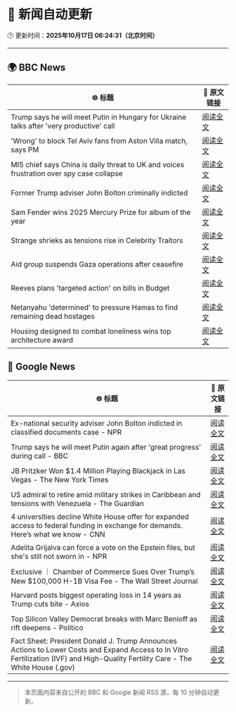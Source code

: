 # 🧠 新闻自动更新

🕒 更新时间：**2025年10月17日 06:24:31（北京时间）**

---

## 🌍 BBC News

| 🌐 标题 | 🔗 原文链接 |
|--------|-------------|
| Trump says he will meet Putin in Hungary for Ukraine talks after 'very productive' call | [阅读全文](https://www.bbc.com/news/articles/crmxz37nv3zo?at_medium=RSS&at_campaign=rss) |
| 'Wrong' to block Tel Aviv fans from Aston Villa match, says PM | [阅读全文](https://www.bbc.com/news/articles/c205gnz5p8xo?at_medium=RSS&at_campaign=rss) |
| MI5 chief says China is daily threat to UK and voices frustration over spy case collapse | [阅读全文](https://www.bbc.com/news/articles/c0ex172rxwzo?at_medium=RSS&at_campaign=rss) |
| Former Trump adviser John Bolton criminally indicted | [阅读全文](https://www.bbc.com/news/articles/cgql2qzkz5zo?at_medium=RSS&at_campaign=rss) |
| Sam Fender wins 2025 Mercury Prize for album of the year | [阅读全文](https://www.bbc.com/news/articles/cp3dnjd9g4go?at_medium=RSS&at_campaign=rss) |
| Strange shrieks as tensions rise in Celebrity Traitors | [阅读全文](https://www.bbc.com/news/articles/cjr04nwnq57o?at_medium=RSS&at_campaign=rss) |
| Aid group suspends Gaza operations after ceasefire | [阅读全文](https://www.bbc.com/news/articles/cgjd783ywn3o?at_medium=RSS&at_campaign=rss) |
| Reeves plans 'targeted action' on bills in Budget | [阅读全文](https://www.bbc.com/news/articles/c8eykkgdze5o?at_medium=RSS&at_campaign=rss) |
| Netanyahu 'determined' to pressure Hamas to find remaining dead hostages | [阅读全文](https://www.bbc.com/news/articles/c4gkm0243wzo?at_medium=RSS&at_campaign=rss) |
| Housing designed to combat loneliness wins top architecture award | [阅读全文](https://www.bbc.com/news/articles/c4gwlz6k96no?at_medium=RSS&at_campaign=rss) |

## 📰 Google News

| 🌐 标题 | 🔗 原文链接 |
|--------|-------------|
| Ex-national security adviser John Bolton indicted in classified documents case - NPR | [阅读全文](https://news.google.com/rss/articles/CBMic0FVX3lxTE03b2NGd3hEOFRDc1AxVGo5dkg5SUExenltLWpYQkx3ZVBxZUZDVmhQaHg4N0xJVm1nYWJNUEtqZVVGdm9KOTUtSkVTVEtYcEFhd0RqdkRIczY4N2tCZktZVWlYTDEyd043QkVoU1Juc05rcnM?oc=5) |
| Trump says he will meet Putin again after 'great progress' during call - BBC | [阅读全文](https://news.google.com/rss/articles/CBMiWkFVX3lxTE9Fal8wR2g3bE8xR1BJaGExUlp0SE9TN0ZhdVRuNkdBak53akJTM1JFX1kybTVWaHJRY0lDa1pycm9pTm04cHJ4VTMxOWtrUVQ4aVg3VW9UekJnUQ?oc=5) |
| JB Pritzker Won $1.4 Million Playing Blackjack in Las Vegas - The New York Times | [阅读全文](https://news.google.com/rss/articles/CBMiiAFBVV95cUxOWmlST1RNNlBZajlGaGxUOUlyazJ3Wm14TnkwV0FDei0yeG1EeDBtZmFIWGs5OUFFSDlOeVAtVmZXSlJMTDliakJhOE5XY210TFZGRHdPalhRclFjcVRKVU4zeGlWa1AxYzlZdlRYQlIyekdoU282NEJGWFpOM1dCdVRIS3NYSnRK?oc=5) |
| US admiral to retire amid military strikes in Caribbean and tensions with Venezuela - The Guardian | [阅读全文](https://news.google.com/rss/articles/CBMikgFBVV95cUxNR0g5V2dSWThWTkZGaXk0OEJoaDBvdFNUeHp1SkRkdVhrbFo4R3BpNzJiWkV0eUpOVERkVmMza3Q3NlNUenl6dVlicGx1NmhIME8tcWM3aVBpejZ0NzlleGhoSnZKQnFvTlkzOWoySU9rQmlEdjVTckFLWE1vaG5UVjdOTi02Y19OMWx6NjVVWG1mQQ?oc=5) |
| 4 universities decline White House offer for expanded access to federal funding in exchange for demands. Here’s what we know - CNN | [阅读全文](https://news.google.com/rss/articles/CBMid0FVX3lxTFA5V1VRSkl2U3V6dHFSMUpPOUwyWGt0NHBTR3hweWlyVXZtTFZlejl3MWxDTU9ZNkJ3OUpjdXprN0ZaRzRrMU43UGlPYnJpSlVQem5SN3MxVW1KQ1U1aV9JR1RIMXNtS0ZLYUdmS1NPVTEtR29JbDJn?oc=5) |
| Adelita Grijalva can force a vote on the Epstein files, but she's still not sworn in - NPR | [阅读全文](https://news.google.com/rss/articles/CBMiiwFBVV95cUxQc3hJUDBjZmxCZ2FISDZCRE5KVnM2WnhyWWdhOXFFS040T3lwNzJfSjlkV1VCakVKTzJXUUo2UXRLY2l1bGJWajBTM0NDT0hNLVhubS1TaDBhXzN4RFZaZjNocm1DN2p0VnFTNjU1bjMxZU1JOGdHcndqN25NdHh4NnNwWTJnWG5icDZF?oc=5) |
| Exclusive ｜ Chamber of Commerce Sues Over Trump’s New $100,000 H-1B Visa Fee - The Wall Street Journal | [阅读全文](https://news.google.com/rss/articles/CBMilgFBVV95cUxQVUtoejh3TEdDM1E3WXpYNTFjRVhJb1VFYkY5Wlp3OWRYS3NCbXJsV2RoTkZxRVRoZmZjd3NjS256SjUzNXdLMWl0emZlU2dSYXhCakdteFJHRkc5UFpORTI1S3U4XzVBVWhldEg2VVdveGt3TjBPbGppR3B6THF5SlRKeUx5TzJjWE1DY2tXdW9Cd1N1eUE?oc=5) |
| Harvard posts biggest operating loss in 14 years as Trump cuts bite - Axios | [阅读全文](https://news.google.com/rss/articles/CBMieEFVX3lxTE1pOVlmTDBlT2pPcVU2Tkl1SVdtcXhINEVaamkxbk12T1pobGxBLWg1MHUtcEl4UEtVbl9qeGJUTEV4aFZ6cXp6U0g4bHowZWVoR0FhbjFZeHlXVDBnZHJOMG1ENEhoLXpfd0dfM1NoUDFIbTRwM0hMaA?oc=5) |
| Top Silicon Valley Democrat breaks with Marc Benioff as rift deepens - Politico | [阅读全文](https://news.google.com/rss/articles/CBMijgFBVV95cUxOY0NwSjBMVkg1WVF4VDRPQ0k4Y1pMV1NhU3BST0dKWU1pV29OamR3dXRJSC1wT3ZTNTlLNXc2VEtmTGExcWg0NjZ3SnVOei1Cdk1ZZlAxbTU2dTBhbVVfanE5ZEljQ2V1SFBfc19tc0JiVmw2bWdSUEJXdkxJNnI1NXJrY0ZhQWQzWDk4aV93?oc=5) |
| Fact Sheet: President Donald J. Trump Announces Actions to Lower Costs and Expand Access to In Vitro Fertilization (IVF) and High-Quality Fertility Care - The White House (.gov) | [阅读全文](https://news.google.com/rss/articles/CBMiogJBVV95cUxQb1dMQVlCSXgtM1o0RkoxT3VJZXJOb20wWGhnV2t5N1BGaldRT0RuU2lyZllCLVY4WTVvT3ItU1NaVUttd3htU19HdGszRy1OaC0wdTROM05SSmkxVG1pUzhFdVhaSDRieWhpWm5zMllVVkVZcmp0SjBzbmJTQXltY3NPVkdpZFlWQmQ3ZkVtQVlLX05PSmFqUlJfQ3FtaXBQTW5tTUUwdDFTOW5TeEp1ek9mTkhadFd1ZzVsQXJ2eVdaREpWOHFyMzJFV01MZjJMRzU2TmpMQzFEYlFsWjJIUWpSek84b0pneTR6WW5VbTNLWGdBdzNpd1BKSTRBRy1tOHVYeDBjVUJ6VlNEZ0lQR29kQjNJWGw3eGo1bGY4RUpiQQ?oc=5) |

---
> 本页面内容来自公开的 BBC 和 Google 新闻 RSS 源，每 10 分钟自动更新。